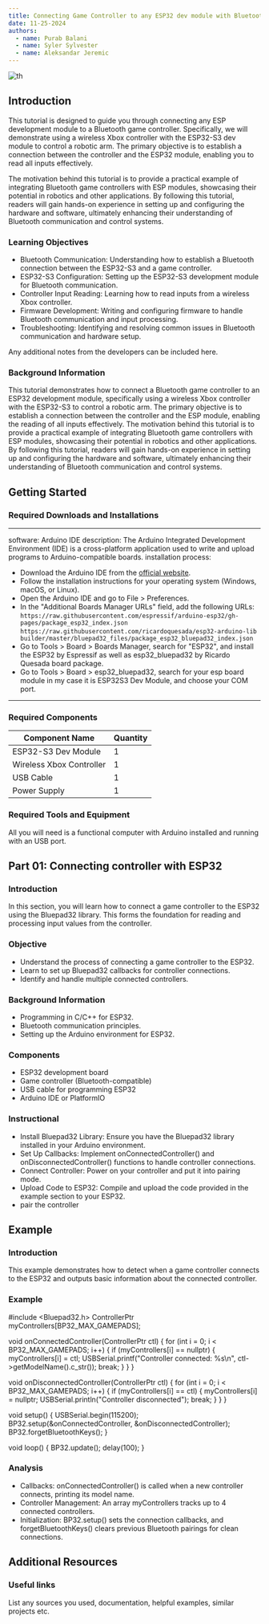 ```yaml
---
title: Connecting Game Controller to any ESP32 dev module with Bluetooth tutorial.
date: 11-25-2024
authors:
  - name: Purab Balani
  - name: Syler Sylvester
  - name: Aleksandar Jeremic
---
```


![th](https://github.com/user-attachments/assets/b54308e5-dd03-415c-a266-4db8675e2418)


## Introduction

This tutorial is designed to guide you through connecting any ESP development module to a Bluetooth game controller. Specifically, we will demonstrate using a wireless Xbox controller with the ESP32-S3 dev module to control a robotic arm. The primary objective is to establish a connection between the controller and the ESP32 module, enabling you to read all inputs effectively.

The motivation behind this tutorial is to provide a practical example of integrating Bluetooth game controllers with ESP modules, showcasing their potential in robotics and other applications. By following this tutorial, readers will gain hands-on experience in setting up and configuring the hardware and software, ultimately enhancing their understanding of Bluetooth communication and control systems.

### Learning Objectives

- Bluetooth Communication: Understanding how to establish a Bluetooth connection between the ESP32-S3 and a game controller.
- ESP32-S3 Configuration: Setting up the ESP32-S3 development module for Bluetooth communication.
- Controller Input Reading: Learning how to read inputs from a wireless Xbox controller.
- Firmware Development: Writing and configuring firmware to handle Bluetooth communication and input processing.
- Troubleshooting: Identifying and resolving common issues in Bluetooth communication and hardware setup.

Any additional notes from the developers can be included here.

### Background Information

This tutorial demonstrates how to connect a Bluetooth game controller to an ESP32 development module, specifically using a wireless Xbox controller with the ESP32-S3 to control a robotic arm. The primary objective is to establish a connection between the controller and the ESP module, enabling the reading of all inputs effectively. The motivation behind this tutorial is to provide a practical example of integrating Bluetooth game controllers with ESP modules, showcasing their potential in robotics and other applications. By following this tutorial, readers will gain hands-on experience in setting up and configuring the hardware and software, ultimately enhancing their understanding of Bluetooth communication and control systems.

## Getting Started
### Required Downloads and Installations
---
software: Arduino IDE
description: The Arduino Integrated Development Environment (IDE) is a cross-platform application used to write and upload programs to Arduino-compatible boards.
installation process: 
  - Download the Arduino IDE from the [official website](https://www.arduino.cc/en/software).
  - Follow the installation instructions for your operating system (Windows, macOS, or Linux).
  - Open the Arduino IDE and go to File > Preferences.
  - In the "Additional Boards Manager URLs" field, add the following URLs:
    `https://raw.githubusercontent.com/espressif/arduino-esp32/gh-pages/package_esp32_index.json`
    `https://raw.githubusercontent.com/ricardoquesada/esp32-arduino-lib builder/master/bluepad32_files/package_esp32_bluepad32_index.json`
  - Go to Tools > Board > Boards Manager, search for "ESP32", and install the ESP32 by Espressif as well as esp32_bluepad32 by Ricardo Quesada board package.
  - Go to Tools > Board > esp32_bluepad32, search for your esp board module in my case it is ESP32S3 Dev Module, and choose your COM port.
---


### Required Components

| Component Name           | Quantity |
|--------------------------|----------|
| ESP32-S3 Dev Module      | 1        |
| Wireless Xbox Controller | 1        |
| USB Cable                | 1        |
| Power Supply             | 1        |

### Required Tools and Equipment

All you will need is a functional computer with Arduino installed and running with an USB port.

## Part 01: Connecting controller with ESP32

### Introduction

In this section, you will learn how to connect a game controller to the ESP32 using the Bluepad32 library. This forms the foundation for reading and processing input values from the controller.

### Objective

- Understand the process of connecting a game controller to the ESP32.
- Learn to set up Bluepad32 callbacks for controller connections.
- Identify and handle multiple connected controllers.

### Background Information

- Programming in C/C++ for ESP32.
- Bluetooth communication principles.
- Setting up the Arduino environment for ESP32.

### Components

- ESP32 development board
- Game controller (Bluetooth-compatible)
- USB cable for programming ESP32
- Arduino IDE or PlatformIO

### Instructional

- Install Bluepad32 Library: Ensure you have the Bluepad32 library installed in your Arduino environment.
- Set Up Callbacks: Implement onConnectedController() and onDisconnectedController() functions to handle controller connections.
- Connect Controller: Power on your controller and put it into pairing mode.
- Upload Code to ESP32: Compile and upload the code provided in the example section to your ESP32.
- pair the controller

## Example

### Introduction

This example demonstrates how to detect when a game controller connects to the ESP32 and outputs basic information about the connected controller.

### Example

#include <Bluepad32.h>
ControllerPtr myControllers[BP32_MAX_GAMEPADS];

void onConnectedController(ControllerPtr ctl) {
    for (int i = 0; i < BP32_MAX_GAMEPADS; i++) {
        if (myControllers[i] == nullptr) {
            myControllers[i] = ctl;
            USBSerial.printf("Controller connected: %s\n", ctl->getModelName().c_str());
            break;
        }
    }
}

void onDisconnectedController(ControllerPtr ctl) {
    for (int i = 0; i < BP32_MAX_GAMEPADS; i++) {
        if (myControllers[i] == ctl) {
            myControllers[i] = nullptr;
            USBSerial.println("Controller disconnected");
            break;
        }
    }
}

void setup() {
    USBSerial.begin(115200);
    BP32.setup(&onConnectedController, &onDisconnectedController);
    BP32.forgetBluetoothKeys();
}

void loop() {
    BP32.update();
    delay(100);
}


### Analysis

- Callbacks: onConnectedController() is called when a new controller connects, printing its model name.
- Controller Management: An array myControllers tracks up to 4 connected controllers.
- Initialization: BP32.setup() sets the connection callbacks, and forgetBluetoothKeys() clears previous Bluetooth pairings for clean connections.

## Additional Resources

### Useful links

List any sources you used, documentation, helpful examples, similar projects etc.
